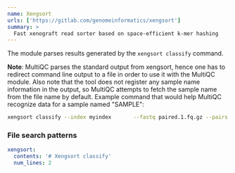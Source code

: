 ```yaml
---
name: Xengsort
urls: ['https://gitlab.com/genomeinformatics/xengsort']
summary: >
  Fast xenograft read sorter based on space-efficient k-mer hashing
---
```


The module parses results generated by the `xengsort classify` command.

**Note**: MultiQC parses the standard output from xengsort, hence one has to redirect
command line output to a file in order to use it with the MultiQC module. Also note that 
the tool does not register any sample name information in the output, so MultiQC
attempts to fetch the sample name from the file name by default. Example command that
 would help MultiQC recognize data for a sample named "SAMPLE":

```sh
xengsort classify --index myindex       --fastq paired.1.fq.gz --pairs paired.2.fq.gz       --prefix myresults       --classification count       > SAMPLE.txt
```

### File search patterns

```yaml
xengsort:
  contents: '# Xengsort classify'
  num_lines: 2
```